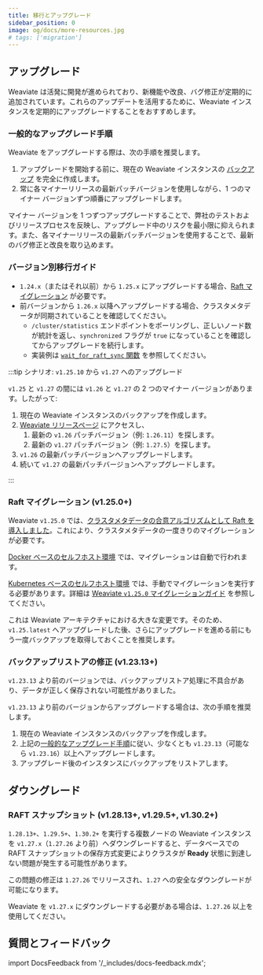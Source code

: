 ```yaml
---
title: 移行とアップグレード
sidebar_position: 0
image: og/docs/more-resources.jpg
# tags: ['migration']
---
```


## アップグレード

Weaviate は活発に開発が進められており、新機能や改良、バグ修正が定期的に追加されています。これらのアップデートを活用するために、Weaviate インスタンスを定期的にアップグレードすることをおすすめします。

### 一般的なアップグレード手順

Weaviate をアップグレードする際は、次の手順を推奨します。

1. アップグレードを開始する前に、現在の Weaviate インスタンスの [バックアップ](/deploy/configuration/backups.md) を完全に作成します。  
1. 常に各マイナーリリースの最新パッチバージョンを使用しながら、1 つのマイナー バージョンずつ順番にアップグレードします。

マイナー バージョンを 1 つずつアップグレードすることで、弊社のテストおよびリリースプロセスを反映し、アップグレード中のリスクを最小限に抑えられます。また、各マイナーリリースの最新パッチバージョンを使用することで、最新のバグ修正と改良を取り込めます。

### バージョン別移行ガイド

- `1.24.x`（またはそれ以前）から `1.25.x` にアップグレードする場合、[Raft マイグレーション](#raft-マイグレーション-v1250) が必要です。  
- 前バージョンから `1.26.x` 以降へアップグレードする場合、クラスタメタデータが同期されていることを確認してください。  
    - `/cluster/statistics` エンドポイントをポーリングし、正しいノード数が統計を返し、`synchronized` フラグが `true` になっていることを確認してからアップグレードを続行します。  
    - 実装例は [`wait_for_raft_sync` 関数](https://github.com/weaviate/weaviate-local-k8s/blob/main/utilities/helpers.sh) を参照してください。

:::tip シナリオ: `v1.25.10` から `v1.27` へのアップグレード

`v1.25` と `v1.27` の間には `v1.26` と `v1.27` の 2 つのマイナー バージョンがあります。したがって:
<br/>

1. 現在の Weaviate インスタンスのバックアップを作成します。  
1. [Weaviate リリースページ](https://github.com/weaviate/weaviate/tags) にアクセスし、  
    1. 最新の `v1.26` パッチバージョン（例: `1.26.11`）を探します。  
    1. 最新の `v1.27` パッチバージョン（例: `1.27.5`）を探します。  
1. `v1.26` の最新パッチバージョンへアップグレードします。  
1. 続いて `v1.27` の最新パッチバージョンへアップグレードします。  

:::

### Raft マイグレーション (v1.25.0+)

Weaviate `v1.25.0` では、[クラスタメタデータの合意アルゴリズムとして Raft を導入しました](/weaviate/concepts/replication-architecture/cluster-architecture#metadata-replication-raft)。これにより、クラスタメタデータの一度きりのマイグレーションが必要です。

[Docker ベースのセルフホスト環境](/deploy/installation-guides/docker-installation.md) では、マイグレーションは自動で行われます。

[Kubernetes ベースのセルフホスト環境](/deploy/installation-guides/k8s-installation.md) では、手動でマイグレーションを実行する必要があります。詳細は [Weaviate `v1.25.0` マイグレーションガイド](./weaviate-1-25.md) を参照してください。

これは Weaviate アーキテクチャにおける大きな変更です。そのため、`v1.25.latest` へアップグレードした後、さらにアップグレードを進める前にもう一度バックアップを取得しておくことを推奨します。

### バックアップリストアの修正 (v1.23.13+)

`v1.23.13` より前のバージョンでは、バックアップリストア処理に不具合があり、データが正しく保存されない可能性がありました。

`v1.23.13` より前のバージョンからアップグレードする場合は、次の手順を推奨します。

1. 現在の Weaviate インスタンスのバックアップを作成します。  
2. 上記の[一般的なアップグレード手順](#一般的なアップグレード手順)に従い、少なくとも `v1.23.13`（可能なら `v1.23.16`）以上へアップグレードします。  
3. アップグレード後のインスタンスにバックアップをリストアします。  

## ダウングレード

### RAFT スナップショット (v1.28.13+, v1.29.5+, v1.30.2+)

`1.28.13+`、`1.29.5+`、`1.30.2+` を実行する複数ノードの Weaviate インスタンスを `v1.27.x`（`1.27.26` より前）へダウングレードすると、データベースでの RAFT スナップショットの保存方式変更によりクラスタが **Ready** 状態に到達しない問題が発生する可能性があります。

この問題の修正は `1.27.26` でリリースされ、`1.27` への安全なダウングレードが可能になります。

Weaviate を `v1.27.x` にダウングレードする必要がある場合は、`1.27.26` 以上を使用してください。

## 質問とフィードバック

import DocsFeedback from '/_includes/docs-feedback.mdx';

<DocsFeedback/>

